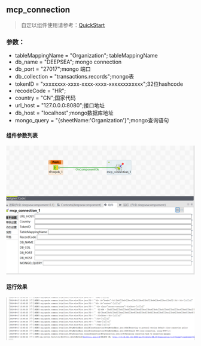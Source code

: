 ## mcp_connection

> 自定以组件使用请参考：[QuickStart](../chapter3/chapter3.md)
 
### 参数：
- tableMappingName = "Organization"; tableMappingName
- db_name = "DEEPSEA"; mongo connection
- db_port = "27017";mongo 端口
- db_collection = "transactions.records";mongo表
- tokenID = "xxxxxxxx-xxxx-xxxx-xxxx-xxxxxxxxxxxx";32位hashcode
- recodeCode = "HR";
- country = "CN";国家代码
- url_host = "127.0.0.0:8080";接口地址
- db_host = "localhost";mongo数据库地址
- mongo_query = "{sheetName:'Organization'}";mongo查询语句
#### 组件参数列表
![运行](resources/images/img.PNG? "参数")
#### 运行效果
![效果](resources/images/img2.PNG? "效果")